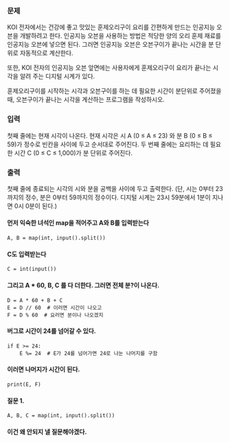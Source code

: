 ### 문제
KOI 전자에서는 건강에 좋고 맛있는 훈제오리구이 요리를 간편하게 만드는 인공지능 오븐을 개발하려고 한다. 인공지능 오븐을 사용하는 방법은 적당한 양의 오리 훈제 재료를 인공지능 오븐에 넣으면 된다. 그러면 인공지능 오븐은 오븐구이가 끝나는 시간을 분 단위로 자동적으로 계산한다. 

또한, KOI 전자의 인공지능 오븐 앞면에는 사용자에게 훈제오리구이 요리가 끝나는 시각을 알려 주는 디지털 시계가 있다. 

훈제오리구이를 시작하는 시각과 오븐구이를 하는 데 필요한 시간이 분단위로 주어졌을 때, 오븐구이가 끝나는 시각을 계산하는 프로그램을 작성하시오.

### 입력
첫째 줄에는 현재 시각이 나온다. 현재 시각은 시 A (0 ≤ A ≤ 23) 와 분 B (0 ≤ B ≤ 59)가 정수로 빈칸을 사이에 두고 순서대로 주어진다. 두 번째 줄에는 요리하는 데 필요한 시간 C (0 ≤ C ≤ 1,000)가 분 단위로 주어진다. 

### 출력
첫째 줄에 종료되는 시각의 시와 분을 공백을 사이에 두고 출력한다. (단, 시는 0부터 23까지의 정수, 분은 0부터 59까지의 정수이다. 디지털 시계는 23시 59분에서 1분이 지나면 0시 0분이 된다.)

#### 먼저 익숙한 녀석인 map을 적어주고 A와 B를 입력받는다

    A, B = map(int, input().split())

#### C도 입력받는다

    C = int(input())

#### 그리고 A * 60, B, C 를 다 더한다. 그러면 전체 분?이 나온다.

    D = A * 60 + B + C
    E = D // 60  # 이러면 시간이 나오고
    F = D % 60  # 요러면 분이나 나오겠지

#### 버그로 시간이 24를 넘어갈 수 있다.

    if E >= 24:
        E %= 24  # E가 24를 넘어가면 24로 나눈 나머지를 구함

#### 이러면 나머지가 시간이 된다.

    print(E, F)

#### 질문 1. 
    A, B, C = map(int, input().split())
#### 이건 왜 안되지 낼 질문해야겠다.
